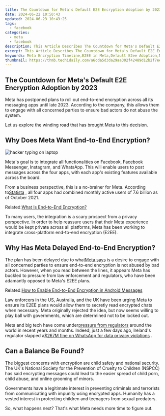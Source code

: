 ```yaml
---
title: The Countdown for Meta's Default E2E Encryption Adoption by 2023
date: 2024-06-22 10:50:43
updated: 2024-06-23 10:43:25
tags:
  - facebook
categories:
  - meta
  - facebook
description: This Article Describes The Countdown for Meta's Default E2E Encryption Adoption by 2023
excerpt: This Article Describes The Countdown for Meta's Default E2E Encryption Adoption by 2023
keywords: Meta Encryption Timeline,E2EE in Meta,Default E2ee Adoption,Meta's E2EE Deadline,2023 E2ee Standard,Meta Privacy Shift,Encryption Countdown
thumbnail: https://thmb.techidaily.com/a6cda5d3da29aa302f42489d12b2f7ee98a977d6c686fb1e190a7cb786bdcbab.jpg
---
```


## The Countdown for Meta's Default E2E Encryption Adoption by 2023

 Meta has postponed plans to roll out end-to-end encryption across all its messaging apps until late 2023\. According to the company, this allows them to engage with all concerned parties to ensure bad actors do not abuse the system.

 Let us explore the winding road that has brought Meta to this decision.

## Why Does Meta Want End-to-End Encryption?

![hacker typing on laptop](https://static1.makeuseofimages.com/wordpress/wp-content/uploads/2021/11/hacker-2.jpg)

 Meta's goal is to integrate all functionalities on Facebook, Facebook Messenger, Instagram, and WhatsApp. This will enable users to post messages across the four apps, with each app's existing features available across the board.

 From a business perspective, this is a no-brainer for Meta. According to[Statista](https://www.statista.com/statistics/272014/global-social-networks-ranked-by-number-of-users/) , all four apps had combined monthly active users of 7.6 billion as of October 2021.

 Related:[What Is End-to-End Encryption?](https://www.makeuseof.com/what-is-end-to-end-encryption/)

 To many users, the integration is a scary prospect from a privacy perspective. In order to help reassure users that their Meta experience would be kept private across all platforms, Meta has been working to integrate cross-platform end-to-end encryption (E2EE).

## Why Has Meta Delayed End-to-End Encryption?

 The plan has been delayed due to what[Meta says](https://www.telegraph.co.uk/business/2021/11/20/people-shouldnt-have-choose-privacy-safety-says-facebook-safety/) is a desire to engage with all concerned parties to ensure end-to-end encryption is not abused by bad actors. However, when you read between the lines, it appears Meta has buckled to pressure from law enforcement and regulators, who have been adamantly opposed to Meta's E2EE plans.

 Related:[How to Enable End-to-End Encryption in Android Messages](https://www.makeuseof.com/how-to-enable-end-to-end-encryption-in-android-messages/)

 Law enforcers in the US, Australia, and the UK have been urging Meta to ensure its E2EE plans would allow them to secretly read encrypted chats when necessary. Meta originally rejected the idea, but now seems willing to play ball with governments, which are determined not to be locked out.

 Meta and big tech have come under[pressure from regulators](https://www.makeuseof.com/is-big-tech-in-trouble/) around the world in recent years and months. Indeed, just a few days ago, Ireland's regulator slapped a[$267M fine on WhatsApp for data privacy violations](https://www.makeuseof.com/why-whatsapp-changing-privacy-policy-in-europe/) .

## Can a Balance Be Found?

 The biggest concerns with encryption are child safety and national security. The UK's National Society for the Prevention of Cruelty to Children (NSPCC) has said encrypting messages could lead to the easier spread of child porn, child abuse, and online grooming of minors.

 Governments have a legitimate interest in preventing criminals and terrorists from communicating with impunity using encrypted apps. Humanity has a vested interest in protecting children and teenagers from sexual predators.

 So, what happens next? That's what Meta needs more time to figure out.


<ins class="adsbygoogle"
     style="display:block"
     data-ad-format="autorelaxed"
     data-ad-client="ca-pub-7571918770474297"
     data-ad-slot="1223367746"></ins>



<ins class="adsbygoogle"
     style="display:block"
     data-ad-client="ca-pub-7571918770474297"
     data-ad-slot="8358498916"
     data-ad-format="auto"
     data-full-width-responsive="true"></ins>
